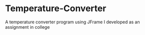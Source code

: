 # Temperature-Converter
A temperature converter program using JFrame I developed as an assignment in college
